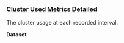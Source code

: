 ### [Cluster Used Metrics Detailed](#yarn-queue-evaluation-report)

The cluster usage at each recorded interval.

**Dataset**
